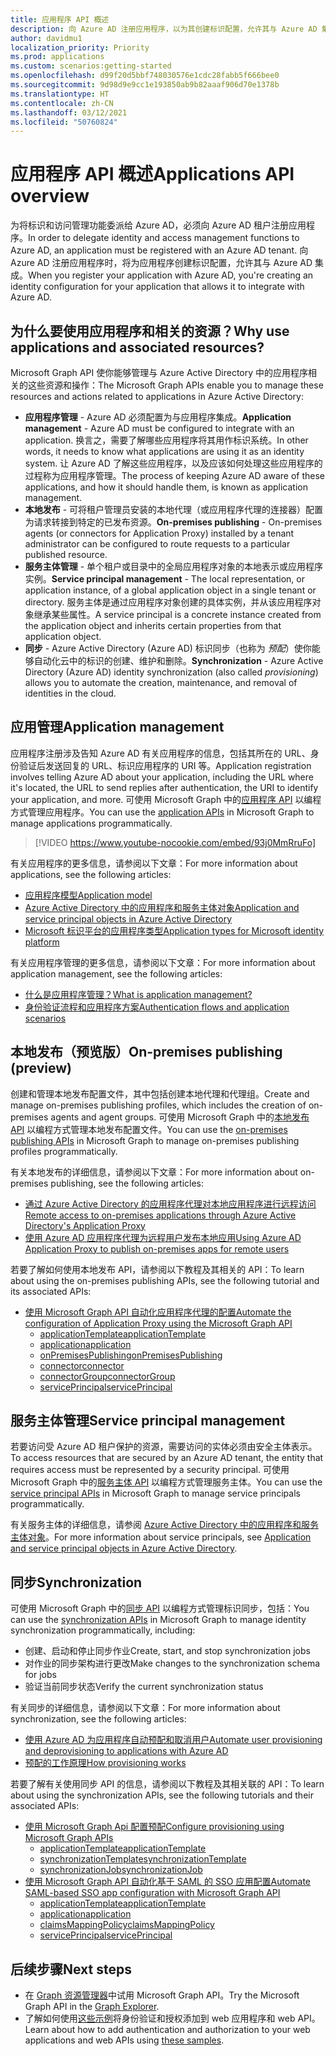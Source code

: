 ```yaml
---
title: 应用程序 API 概述
description: 向 Azure AD 注册应用程序，以为其创建标识配置，允许其与 Azure AD 集成。
author: davidmu1
localization_priority: Priority
ms.prod: applications
ms.custom: scenarios:getting-started
ms.openlocfilehash: d99f20d5bbf748030576e1cdc28fabb5f666bee0
ms.sourcegitcommit: 9d98d9e9cc1e193850ab9b82aaaf906d70e1378b
ms.translationtype: HT
ms.contentlocale: zh-CN
ms.lasthandoff: 03/12/2021
ms.locfileid: "50760824"
---
```

# <a name="applications-api-overview"></a><span data-ttu-id="14797-103">应用程序 API 概述</span><span class="sxs-lookup"><span data-stu-id="14797-103">Applications API overview</span></span>

<span data-ttu-id="14797-104">为将标识和访问管理功能委派给 Azure AD，必须向 Azure AD 租户注册应用程序。</span><span class="sxs-lookup"><span data-stu-id="14797-104">In order to delegate identity and access management functions to Azure AD, an application must be registered with an Azure AD tenant.</span></span> <span data-ttu-id="14797-105">向 Azure AD 注册应用程序时，将为应用程序创建标识配置，允许其与 Azure AD 集成。</span><span class="sxs-lookup"><span data-stu-id="14797-105">When you register your application with Azure AD, you're creating an identity configuration for your application that allows it to integrate with Azure AD.</span></span>

## <a name="why-use-applications-and-associated-resources"></a><span data-ttu-id="14797-106">为什么要使用应用程序和相关的资源？</span><span class="sxs-lookup"><span data-stu-id="14797-106">Why use applications and associated resources?</span></span>

<span data-ttu-id="14797-107">Microsoft Graph API 使你能够管理与 Azure Active Directory 中的应用程序相关的这些资源和操作：</span><span class="sxs-lookup"><span data-stu-id="14797-107">The Microsoft Graph APIs enable you to manage these resources and actions related to applications in Azure Active Directory:</span></span>
- <span data-ttu-id="14797-108">**应用程序管理** - Azure AD 必须配置为与应用程序集成。</span><span class="sxs-lookup"><span data-stu-id="14797-108">**Application management** - Azure AD must be configured to integrate with an application.</span></span> <span data-ttu-id="14797-109">换言之，需要了解哪些应用程序将其用作标识系统。</span><span class="sxs-lookup"><span data-stu-id="14797-109">In other words, it needs to know what applications are using it as an identity system.</span></span> <span data-ttu-id="14797-110">让 Azure AD 了解这些应用程序，以及应该如何处理这些应用程序的过程称为应用程序管理。</span><span class="sxs-lookup"><span data-stu-id="14797-110">The process of keeping Azure AD aware of these applications, and how it should handle them, is known as application management.</span></span>
- <span data-ttu-id="14797-111">**本地发布** - 可将租户管理员安装的本地代理（或应用程序代理的连接器）配置为请求转接到特定的已发布资源。</span><span class="sxs-lookup"><span data-stu-id="14797-111">**On-premises publishing** - On-premises agents (or connectors for Application Proxy) installed by a tenant administrator can be configured to route requests to a particular published resource.</span></span>
- <span data-ttu-id="14797-112">**服务主体管理** - 单个租户或目录中的全局应用程序对象的本地表示或应用程序实例。</span><span class="sxs-lookup"><span data-stu-id="14797-112">**Service principal management** - The local representation, or application instance, of a global application object in a single tenant or directory.</span></span> <span data-ttu-id="14797-113">服务主体是通过应用程序对象创建的具体实例，并从该应用程序对象继承某些属性。</span><span class="sxs-lookup"><span data-stu-id="14797-113">A service principal is a concrete instance created from the application object and inherits certain properties from that application object.</span></span>
- <span data-ttu-id="14797-114">**同步** - Azure Active Directory (Azure AD) 标识同步（也称为 *预配*）使你能够自动化云中的标识的创建、维护和删除。</span><span class="sxs-lookup"><span data-stu-id="14797-114">**Synchronization** - Azure Active Directory (Azure AD) identity synchronization (also called *provisioning*) allows you to automate the creation, maintenance, and removal of identities in the cloud.</span></span>

## <a name="application-management"></a><span data-ttu-id="14797-115">应用管理</span><span class="sxs-lookup"><span data-stu-id="14797-115">Application management</span></span>

<span data-ttu-id="14797-116">应用程序注册涉及告知 Azure AD 有关应用程序的信息，包括其所在的 URL、身份验证后发送回复的 URL、标识应用程序的 URI 等。</span><span class="sxs-lookup"><span data-stu-id="14797-116">Application registration involves telling Azure AD about your application, including the URL where it's located, the URL to send replies after authentication, the URI to identify your application, and more.</span></span> <span data-ttu-id="14797-117">可使用 Microsoft Graph 中的[应用程序 API](/graph/api/resources/application?view=graph-rest-1.0) 以编程方式管理应用程序。</span><span class="sxs-lookup"><span data-stu-id="14797-117">You can use the [application APIs](/graph/api/resources/application?view=graph-rest-1.0) in Microsoft Graph to manage applications programmatically.</span></span>

> [!VIDEO https://www.youtube-nocookie.com/embed/93j0MmRruFo]

<span data-ttu-id="14797-118">有关应用程序的更多信息，请参阅以下文章：</span><span class="sxs-lookup"><span data-stu-id="14797-118">For more information about applications, see the following articles:</span></span>
- [<span data-ttu-id="14797-119">应用程序模型</span><span class="sxs-lookup"><span data-stu-id="14797-119">Application model</span></span>](/azure/active-directory/develop/application-model)
- [<span data-ttu-id="14797-120">Azure Active Directory 中的应用程序和服务主体对象</span><span class="sxs-lookup"><span data-stu-id="14797-120">Application and service principal objects in Azure Active Directory</span></span>](/azure/active-directory/develop/app-objects-and-service-principals)
- [<span data-ttu-id="14797-121">Microsoft 标识平台的应用程序类型</span><span class="sxs-lookup"><span data-stu-id="14797-121">Application types for Microsoft identity platform</span></span>](/azure/active-directory/develop/v2-app-types)

<span data-ttu-id="14797-122">有关应用程序管理的更多信息，请参阅以下文章：</span><span class="sxs-lookup"><span data-stu-id="14797-122">For more information about application management, see the following articles:</span></span>
- [<span data-ttu-id="14797-123">什么是应用程序管理？</span><span class="sxs-lookup"><span data-stu-id="14797-123">What is application management?</span></span>](/azure/active-directory/manage-apps/what-is-application-management)
- [<span data-ttu-id="14797-124">身份验证流程和应用程序方案</span><span class="sxs-lookup"><span data-stu-id="14797-124">Authentication flows and application scenarios</span></span>](/azure/active-directory/develop/authentication-flows-app-scenarios)

## <a name="on-premises-publishing-preview"></a><span data-ttu-id="14797-125">本地发布（预览版）</span><span class="sxs-lookup"><span data-stu-id="14797-125">On-premises publishing (preview)</span></span>

<span data-ttu-id="14797-126">创建和管理本地发布配置文件，其中包括创建本地代理和代理组。</span><span class="sxs-lookup"><span data-stu-id="14797-126">Create and manage on-premises publishing profiles, which includes the creation of on-premises agents and agent groups.</span></span> <span data-ttu-id="14797-127">可使用 Microsoft Graph 中的[本地发布 API](/graph/api/resources/onpremisespublishingprofile-root) 以编程方式管理本地发布配置文件。</span><span class="sxs-lookup"><span data-stu-id="14797-127">You can use the [on-premises publishing APIs](/graph/api/resources/onpremisespublishingprofile-root) in Microsoft Graph to manage on-premises publishing profiles programmatically.</span></span>

<span data-ttu-id="14797-128">有关本地发布的详细信息，请参阅以下文章：</span><span class="sxs-lookup"><span data-stu-id="14797-128">For more information about on-premises publishing, see the following articles:</span></span>
- [<span data-ttu-id="14797-129">通过 Azure Active Directory 的应用程序代理对本地应用程序进行远程访问</span><span class="sxs-lookup"><span data-stu-id="14797-129">Remote access to on-premises applications through Azure Active Directory's Application Proxy</span></span>](/azure/active-directory/manage-apps/application-proxy)
- [<span data-ttu-id="14797-130">使用 Azure AD 应用程序代理为远程用户发布本地应用</span><span class="sxs-lookup"><span data-stu-id="14797-130">Using Azure AD Application Proxy to publish on-premises apps for remote users</span></span>](/azure/active-directory/manage-apps/what-is-application-proxy)

<span data-ttu-id="14797-131">若要了解如何使用本地发布 API，请参阅以下教程及其相关的 API：</span><span class="sxs-lookup"><span data-stu-id="14797-131">To learn about using the on-premises publishing APIs, see the following tutorial and its associated APIs:</span></span>
- [<span data-ttu-id="14797-132">使用 Microsoft Graph API 自动化应用程序代理的配置</span><span class="sxs-lookup"><span data-stu-id="14797-132">Automate the configuration of Application Proxy using the Microsoft Graph API</span></span>](./application-proxy-configure-api.md)
    - [<span data-ttu-id="14797-133">applicationTemplate</span><span class="sxs-lookup"><span data-stu-id="14797-133">applicationTemplate</span></span>](/graph/api/resources/applicationtemplate?view=graph-rest-1.0)
    - [<span data-ttu-id="14797-134">application</span><span class="sxs-lookup"><span data-stu-id="14797-134">application</span></span>](/graph/api/resources/application?view=graph-rest-1.0)
    - [<span data-ttu-id="14797-135">onPremisesPublishing</span><span class="sxs-lookup"><span data-stu-id="14797-135">onPremisesPublishing</span></span>](/graph/api/resources/onpremisespublishingprofile-root)
    - [<span data-ttu-id="14797-136">connector</span><span class="sxs-lookup"><span data-stu-id="14797-136">connector</span></span>](/graph/api/resources/connector)
    - [<span data-ttu-id="14797-137">connectorGroup</span><span class="sxs-lookup"><span data-stu-id="14797-137">connectorGroup</span></span>](/graph/api/resources/connectorgroup)
    - [<span data-ttu-id="14797-138">servicePrincipal</span><span class="sxs-lookup"><span data-stu-id="14797-138">servicePrincipal</span></span>](/graph/api/resources/serviceprincipal?view=graph-rest-1.0)

## <a name="service-principal-management"></a><span data-ttu-id="14797-139">服务主体管理</span><span class="sxs-lookup"><span data-stu-id="14797-139">Service principal management</span></span>

<span data-ttu-id="14797-140">若要访问受 Azure AD 租户保护的资源，需要访问的实体必须由安全主体表示。</span><span class="sxs-lookup"><span data-stu-id="14797-140">To access resources that are secured by an Azure AD tenant, the entity that requires access must be represented by a security principal.</span></span> <span data-ttu-id="14797-141">可使用 Microsoft Graph 中的[服务主体 API](/graph/api/resources/serviceprincipal?view=graph-rest-1.0) 以编程方式管理服务主体。</span><span class="sxs-lookup"><span data-stu-id="14797-141">You can use the [service principal APIs](/graph/api/resources/serviceprincipal?view=graph-rest-1.0) in Microsoft Graph to manage service principals programmatically.</span></span>

<span data-ttu-id="14797-142">有关服务主体的详细信息，请参阅 [Azure Active Directory 中的应用程序和服务主体对象](/azure/active-directory/develop/app-objects-and-service-principals)。</span><span class="sxs-lookup"><span data-stu-id="14797-142">For more information about service principals, see [Application and service principal objects in Azure Active Directory](/azure/active-directory/develop/app-objects-and-service-principals).</span></span>

## <a name="synchronization"></a><span data-ttu-id="14797-143">同步</span><span class="sxs-lookup"><span data-stu-id="14797-143">Synchronization</span></span>

<span data-ttu-id="14797-144">可使用 Microsoft Graph 中的[同步 API](/graph/api/resources/synchronization-overview) 以编程方式管理标识同步，包括：</span><span class="sxs-lookup"><span data-stu-id="14797-144">You can use the [synchronization APIs](/graph/api/resources/synchronization-overview) in Microsoft Graph to manage identity synchronization programmatically, including:</span></span>
- <span data-ttu-id="14797-145">创建、启动和停止同步作业</span><span class="sxs-lookup"><span data-stu-id="14797-145">Create, start, and stop synchronization jobs</span></span>
- <span data-ttu-id="14797-146">对作业的同步架构进行更改</span><span class="sxs-lookup"><span data-stu-id="14797-146">Make changes to the synchronization schema for jobs</span></span>
- <span data-ttu-id="14797-147">验证当前同步状态</span><span class="sxs-lookup"><span data-stu-id="14797-147">Verify the current synchronization status</span></span>

<span data-ttu-id="14797-148">有关同步的详细信息，请参阅以下文章：</span><span class="sxs-lookup"><span data-stu-id="14797-148">For more information about synchronization, see the following articles:</span></span>
- [<span data-ttu-id="14797-149">使用 Azure AD 为应用程序自动预配和取消用户</span><span class="sxs-lookup"><span data-stu-id="14797-149">Automate user provisioning and deprovisioning to applications with Azure AD</span></span>](/azure/active-directory/app-provisioning/user-provisioning)
- [<span data-ttu-id="14797-150">预配的工作原理</span><span class="sxs-lookup"><span data-stu-id="14797-150">How provisioning works</span></span>](/azure/active-directory/app-provisioning/how-provisioning-works)

<span data-ttu-id="14797-151">若要了解有关使用同步 API 的信息，请参阅以下教程及其相关联的 API：</span><span class="sxs-lookup"><span data-stu-id="14797-151">To learn about using the synchronization APIs, see the following tutorials and their associated APIs:</span></span>
- [<span data-ttu-id="14797-152">使用 Microsoft Graph Api 配置预配</span><span class="sxs-lookup"><span data-stu-id="14797-152">Configure provisioning using Microsoft Graph APIs</span></span>](/azure/active-directory/app-provisioning/application-provisioning-configure-api)
    - [<span data-ttu-id="14797-153">applicationTemplate</span><span class="sxs-lookup"><span data-stu-id="14797-153">applicationTemplate</span></span>](/graph/api/resources/applicationtemplate?view=graph-rest-1.0)
    - [<span data-ttu-id="14797-154">synchronizationTemplate</span><span class="sxs-lookup"><span data-stu-id="14797-154">synchronizationTemplate</span></span>](/graph/api/resources/synchronization-synchronizationtemplate)
    - [<span data-ttu-id="14797-155">synchronizationJob</span><span class="sxs-lookup"><span data-stu-id="14797-155">synchronizationJob</span></span>](/graph/api/resources/synchronization-synchronizationjob)
- [<span data-ttu-id="14797-156">使用 Microsoft Graph API 自动化基于 SAML 的 SSO 应用配置</span><span class="sxs-lookup"><span data-stu-id="14797-156">Automate SAML-based SSO app configuration with Microsoft Graph API</span></span>](/azure/active-directory/manage-apps/application-saml-sso-configure-api)
    - [<span data-ttu-id="14797-157">applicationTemplate</span><span class="sxs-lookup"><span data-stu-id="14797-157">applicationTemplate</span></span>](/graph/api/resources/applicationtemplate?view=graph-rest-1.0)
    - [<span data-ttu-id="14797-158">application</span><span class="sxs-lookup"><span data-stu-id="14797-158">application</span></span>](/graph/api/resources/application?view=graph-rest-1.0)
    - [<span data-ttu-id="14797-159">claimsMappingPolicy</span><span class="sxs-lookup"><span data-stu-id="14797-159">claimsMappingPolicy</span></span>](/graph/api/resources/claimsmappingpolicy)
    - [<span data-ttu-id="14797-160">servicePrincipal</span><span class="sxs-lookup"><span data-stu-id="14797-160">servicePrincipal</span></span>](/graph/api/resources/serviceprincipal?view=graph-rest-1.0)

## <a name="next-steps"></a><span data-ttu-id="14797-161">后续步骤</span><span class="sxs-lookup"><span data-stu-id="14797-161">Next steps</span></span>
- <span data-ttu-id="14797-162">在 [Graph 资源管理器](https://developer.microsoft.com/graph/graph-explorer)中试用 Microsoft Graph API。</span><span class="sxs-lookup"><span data-stu-id="14797-162">Try the Microsoft Graph API in the [Graph Explorer](https://developer.microsoft.com/graph/graph-explorer).</span></span>
- <span data-ttu-id="14797-163">了解如何使用[这些示例](/azure/active-directory/develop/sample-v2-code)将身份验证和授权添加到 web 应用程序和 web API。</span><span class="sxs-lookup"><span data-stu-id="14797-163">Learn about how to add authentication and authorization to your web applications and web APIs using [these samples](/azure/active-directory/develop/sample-v2-code).</span></span>
